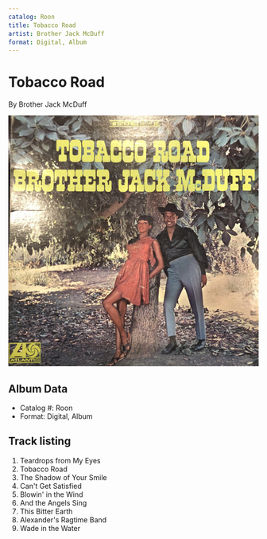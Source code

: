```yaml
---
catalog: Roon
title: Tobacco Road
artist: Brother Jack McDuff
format: Digital, Album
---
```


# Tobacco Road

By Brother Jack McDuff

![](../../assets/albumcovers/Brother_Jack_McDuff-Tobacco_Road.png)

## Album Data

- Catalog #: Roon
- Format: Digital, Album


## Track listing


1. Teardrops from My Eyes
2. Tobacco Road
3. The Shadow of Your Smile
4. Can't Get Satisfied
5. Blowin' in the Wind
6. And the Angels Sing
7. This Bitter Earth
8. Alexander's Ragtime Band
9. Wade in the Water

